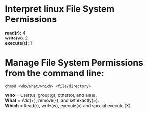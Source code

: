 # Interpret linux File System Permissions
**read(r):** 4  
**write(w):** 2  
**execute(x):**	1  

# Manage File System Permissions from the command line:
```
chmod <who/what/which> <file/directory>
```
**Who** =	User(u), group(g), other(o), and all(a).  
**What** =	Add(+), remove(-), and set exactly(=).  
**Which** = 	Read(r), write(w), execute(x) and special execute (X).  


